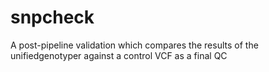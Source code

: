 # snpcheck
A post-pipeline validation which compares the results of the unifiedgenotyper against a control VCF as a final QC

